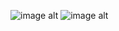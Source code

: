 ![image alt](https://github.com/soufyane-felate/EduManage-/blob/0893f910a633b6cae62cb5eb931437eee5dccb63/Capture%20d'%C3%A9cran%202025-02-18%20121331.png?raw=true)
![image alt](https://github.com/soufyane-felate/EduManage-/tree/af0447cddb123ec29fbfb5eb4535985f447a338e?raw=true)

